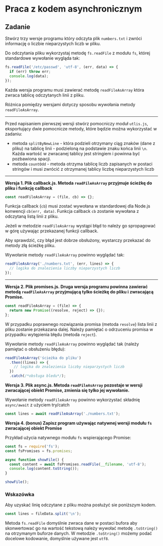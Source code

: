 # Praca z kodem asynchronicznym

## Zadanie

Stwórz trzy wersje programu który odczyta plik `numbers.txt` i zwróci informację o liczbie nieparzystych liczb w pliku.

Do odczytania pliku wykorzystaj metodę `fs.readFile` z modułu `fs`, której standardowe wywołanie wygląda tak:

```javascript
fs.readFile('/etc/passwd', 'utf-8', (err, data) => {
  if (err) throw err;
  console.log(data);
});
```

Każda wersja programu musi zawierać metodę `readFileAsArray` która zwraca tablicę odczytanych linii z pliku.

Różnica pomiędzy wersjami dotyczy sposobu wywołania metody `readFileAsArray`.

---

Przed napisaniem pierwszej wersji stwórz pomocniczy moduł `utlis.js`, eksportujący dwie pomocnicze metody, które będzie można wykorzystać w zadaniu:

- metoda `splitByNewLine` - która podzieli otrzymany ciąg znaków (dane z pliku) na tablicę linii - podzieloną na podstawie znaku końca linii `\n`. Każda wartość w zwracanej tablicy jest stringiem i powinna być pozbawiona spacji.
- metoda `countOdd` - metoda otrzyma tablicę liczb zapisanych w postaci stringów i musi zwrócić z otrzymanej tablicy liczbę nieparzystych liczb

---

**Wersja 1. Plik callback.js. Metoda `readFileAsArray` przyjmuje ścieżkę do pliku i funkcję callback**

```javascript
const readFileAsArray = (file, cb) => {};
```

Funkcja callback (`cb`) musi zostać wywołana w standardowej dla Node.js konwencji `cb(err, data)`. Funkcja callback `cb` zostanie wywołana z odczytaną listą linii z pliku.

Jeżeli w metodzie `readFileAsArray` wystąpi błąd to należy go spropagować w górę używając przekazanej funkcji callback.

Aby sprawdzić, czy błąd jest dobrze obsłużony, wystarczy przekazać do metody złą ścieżkę pliku.

Wywołanie metody `readFileAsArray` powinno wyglądać tak:

```javascript
readFileAsArray('./numbers.txt', (err, lines) => {
  // logika do znalezienia liczby nieparzystych liczb
});
```

---

**Wersja 2. Plik promises.js. Druga wersja programu powinna zawierać metodą `readFileAsArray` przyjmującą tylko ścieżkę do pliku i zwracającą Promise.**

```javascript
const readFileAsArray = (file) => {
  return new Promise((resolve, reject) => {});
};
```

W przypadku poprawnego rozwiązania promisa (metoda `resolve`) lista linii z pliku zostanie przekazana dalej. Należy pamiętać
o odrzuceniu promisa w przypadku wytępienia błędu (metoda `reject`).

Wywołanie metody `readFileAsArray` powinno wyglądać tak (należy pamiętać o obsłużeniu błędu):

```javascript
readFileAsArray('ścieżka do pliku')
  .then((lines) => {
    // logika do znalezienia liczby nieparzystych liczb
  })
  .catch(/*obsługa bledu*/);
```

**Wersja 3. Plik async.js. Metoda `readFileAsArray` pozostaje w wersji zwracającej obiekt Promise, zmienia się tylko jej wywołanie.**

Wywołanie metody `readFileAsArray` powinno wykorzystać składnię `async/await` z użyciem try/catch

```javascript
const lines = await readFileAsArray('./numbers.txt');
```

**Wersja 4. (bonus) Zapisz program używając natywnej wersji modułu `fs` zwracającej obiekt Promise**

Przykład użycia natywnego modułu `fs` wspierającego Promise:

```javascript
const fs = require('fs');
const fsPromises = fs.promises;

async function showFile() {
  const content = await fsPromises.readFile(__filename, 'utf-8');
  console.log(content.toString());
}

showFile();
```

### Wskazówka

Aby uzyskać linię odczytane z pliku można posłużyć sie poniższym kodem.

```javascript
const lines = fileData.split('\n');
```

Metoda `fs.readFile` domyślnie zwraca dane w postaci bufora aby skonwertować go na wartość tekstową należy wywołać
metodę `.toString()` na otrzymanym buforze danych. W metodzie `.toString()` możemy podać docelowe kodowanie,
domyślnie używane jest `utf8`.
